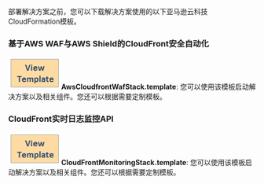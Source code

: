 部署解决方案之前，您可以下载解决方案使用的以下亚马逊云科技CloudFormation模板。


### 基于AWS WAF与AWS Shield的CloudFront安全自动化 
 
[![View template](../images/view-template.png)](https://aws-gcr-solutions.s3.amazonaws.com/aws-cloudfront-extensions/latest/AwsCloudfrontWafStack.template)**AwsCloudfrontWafStack.template**: 您可以使用该模板启动解决方案以及相关组件。您还可以根据需要定制模板。

### CloudFront实时日志监控API
 
[![View template](../images/view-template.png)](https://aws-gcr-solutions.s3.amazonaws.com/aws-cloudfront-extensions/v2.0.0/CloudFrontMonitoringStack.template)**CloudFrontMonitoringStack.template**: 您可以使用该模板启动解决方案以及相关组件。您还可以根据需要定制模板。

